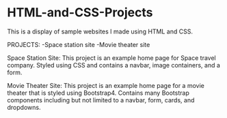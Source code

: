 # HTML-and-CSS-Projects

This is a display of sample websites I made using HTML and CSS.

PROJECTS:
-Space station site
-Movie theater site

Space Station Site:
This project is an example home page for Space travel company. Styled using CSS and contains a navbar, image containers, and a form. 

Movie Theater Site:
This project is an example home page for a movie theater that is styled using Bootstrap4. Contains many Bootstrap components including but not limited to a navbar, form, cards, and dropdowns.
